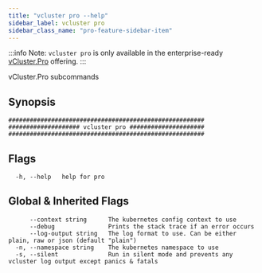 ```yaml
---
title: "vcluster pro --help"
sidebar_label: vcluster pro
sidebar_class_name: "pro-feature-sidebar-item"
---
```


:::info Note:
`vcluster pro` is only available in the enterprise-ready [vCluster.Pro](https://vcluster.pro) offering.
:::


vCluster.Pro subcommands

## Synopsis

```
#######################################################
#################### vcluster pro #####################
#######################################################
```


## Flags

```
  -h, --help   help for pro
```


## Global & Inherited Flags

```
      --context string      The kubernetes config context to use
      --debug               Prints the stack trace if an error occurs
      --log-output string   The log format to use. Can be either plain, raw or json (default "plain")
  -n, --namespace string    The kubernetes namespace to use
  -s, --silent              Run in silent mode and prevents any vcluster log output except panics & fatals
```

